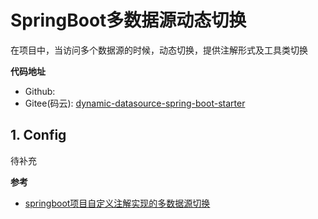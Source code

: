 # SpringBoot多数据源动态切换

在项目中，当访问多个数据源的时候，动态切换，提供注解形式及工具类切换

**代码地址**

* Github: []()
* Gitee(码云): [dynamic-datasource-spring-boot-starter](https://gitee.com/baomidou/dynamic-datasource-spring-boot-starter)

## 1. Config

待补充

**参考**

* [springboot项目自定义注解实现的多数据源切换](https://www.cnblogs.com/geekdc/p/10963476.html)